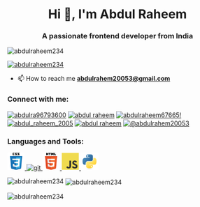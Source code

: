 <h1 align="center">Hi 👋, I'm Abdul Raheem</h1>
<h3 align="center">A passionate frontend developer from India</h3>

<p align="left"> <img src="https://komarev.com/ghpvc/?username=abdulraheem234&label=Profile%20views&color=0e75b6&style=flat" alt="abdulraheem234" /> </p>

<p align="left"> <a href="https://github.com/ryo-ma/github-profile-trophy"><img src="https://github-profile-trophy.vercel.app/?username=abdulraheem234" alt="abdulraheem234" /></a> </p>

- 📫 How to reach me **abdulrahem20053@gmail.com**

<h3 align="left">Connect with me:</h3>
<p align="left">
<a href="https://twitter.com/abdulra96793600" target="blank"><img align="center" src="https://raw.githubusercontent.com/rahuldkjain/github-profile-readme-generator/master/src/images/icons/Social/twitter.svg" alt="abdulra96793600" height="30" width="40" /></a>
<a href="https://linkedin.com/in/abdul raheem" target="blank"><img align="center" src="https://raw.githubusercontent.com/rahuldkjain/github-profile-readme-generator/master/src/images/icons/Social/linked-in-alt.svg" alt="abdul raheem" height="30" width="40" /></a>
<a href="https://kaggle.com/abdulraheem67665!" target="blank"><img align="center" src="https://raw.githubusercontent.com/rahuldkjain/github-profile-readme-generator/master/src/images/icons/Social/kaggle.svg" alt="abdulraheem67665!" height="30" width="40" /></a>
<a href="https://instagram.com/abdul_raheem_2005" target="blank"><img align="center" src="https://raw.githubusercontent.com/rahuldkjain/github-profile-readme-generator/master/src/images/icons/Social/instagram.svg" alt="abdul_raheem_2005" height="30" width="40" /></a>
<a href="https://www.behance.net/abdul raheem" target="blank"><img align="center" src="https://raw.githubusercontent.com/rahuldkjain/github-profile-readme-generator/master/src/images/icons/Social/behance.svg" alt="abdul raheem" height="30" width="40" /></a>
<a href="https://www.hackerrank.com/@abdulrahem20053" target="blank"><img align="center" src="https://raw.githubusercontent.com/rahuldkjain/github-profile-readme-generator/master/src/images/icons/Social/hackerrank.svg" alt="@abdulrahem20053" height="30" width="40" /></a>
</p>

<h3 align="left">Languages and Tools:</h3>
<p align="left"> <a href="https://www.w3schools.com/css/" target="_blank" rel="noreferrer"> <img src="https://raw.githubusercontent.com/devicons/devicon/master/icons/css3/css3-original-wordmark.svg" alt="css3" width="40" height="40"/> </a> <a href="https://git-scm.com/" target="_blank" rel="noreferrer"> <img src="https://www.vectorlogo.zone/logos/git-scm/git-scm-icon.svg" alt="git" width="40" height="40"/> </a> <a href="https://www.w3.org/html/" target="_blank" rel="noreferrer"> <img src="https://raw.githubusercontent.com/devicons/devicon/master/icons/html5/html5-original-wordmark.svg" alt="html5" width="40" height="40"/> </a> <a href="https://developer.mozilla.org/en-US/docs/Web/JavaScript" target="_blank" rel="noreferrer"> <img src="https://raw.githubusercontent.com/devicons/devicon/master/icons/javascript/javascript-original.svg" alt="javascript" width="40" height="40"/> </a> <a href="https://www.python.org" target="_blank" rel="noreferrer"> <img src="https://raw.githubusercontent.com/devicons/devicon/master/icons/python/python-original.svg" alt="python" width="40" height="40"/> </a> </p>

<p><img align="left" src="https://github-readme-stats.vercel.app/api/top-langs?username=abdulraheem234&show_icons=true&locale=en&layout=compact" alt="abdulraheem234" /></p>

<p>&nbsp;<img align="center" src="https://github-readme-stats.vercel.app/api?username=abdulraheem234&show_icons=true&locale=en" alt="abdulraheem234" /></p>

<p><img align="center" src="https://github-readme-streak-stats.herokuapp.com/?user=abdulraheem234&" alt="abdulraheem234" /></p>
